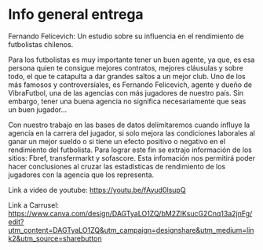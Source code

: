 # Info general entrega

Fernando Felicevich: Un estudio sobre su influencia en el rendimiento de futbolistas chilenos.  

Para los futbolistas es muy importante tener un buen agente, ya que, es esa persona quien te consigue mejores contratos, mejores cláusulas y sobre todo, el que te catapulta a dar grandes saltos a un mejor club. Uno de los más famosos y controversiales, es Fernando Felicevich, agente y dueño de VibraFutbol, una de las agencias con más jugadores de nuestro país. Sin embargo, tener una buena agencia no significa necesariamente que seas un buen jugador… 

Con nuestro trabajo en las bases de datos delimitaremos cuando influye la agencia en la carrera del jugador, si solo mejora las condiciones laborales al ganar un mejor sueldo o si tiene un efecto positivo o negativo en el rendimiento del futbolista. Para lograr este fin se extrajo información de los sitios: Fbref, transfermarkt y sofascore. Esta infomación nos permitirá poder hacer conclusiones al cruzar las estadísticas de rendimiento de los jugadores con la agencia que los representa.  

Link a video de youtube: https://youtu.be/fAyud0lsupQ

Link a Carrusel: https://www.canva.com/design/DAGTyaLO1ZQ/bM2ZIKsucG2Cnq13a2jnFg/edit?utm_content=DAGTyaLO1ZQ&utm_campaign=designshare&utm_medium=link2&utm_source=sharebutton